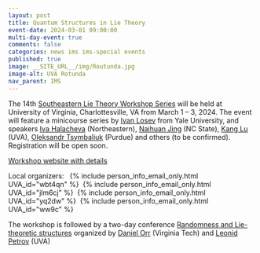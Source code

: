 ```yaml
---
layout: post
title: Quantum Structures in Lie Theory
event-date: 2024-03-01 09:00:00
multi-day-event: true
comments: false
categories: news ims ims-special events 
published: true
image: __SITE_URL__/img/Routunda.jpg
image-alt: UVA Rotunda
nav_parent: IMS
---
```


The 14th [Southeastern Lie Theory Workshop Series](https://www.math.lsu.edu/~pramod/selie/) will be held at University of Virginia, Charlottesville, VA from March 1 – 3, 2024. The event will feature a minicourse series by [Ivan Losev](https://gauss.math.yale.edu/~il282/) from Yale University, and speakers [Iva Halacheva](https://sites.google.com/site/ivahalacheva3/) (Northeastern), [Naihuan Jing](https://jing.math.ncsu.edu/) (NC State), [Kang Lu](https://kanglu.me/) (UVA), [Oleksandr Tsymbaliuk](https://www.math.purdue.edu/~otsymbal/) (Purdue) and others (to be confirmed). Registration will be open soon.

[Workshop website with details]({{site.url}}/ims/workshop-spring-2024/)

Local organizers:&nbsp;&nbsp;
{% include person_info_email_only.html UVA_id="wbt4qn" %}&nbsp;
{% include person_info_email_only.html UVA_id="jlm6cj" %}&nbsp;
{% include person_info_email_only.html UVA_id="yq2dw" %}&nbsp;
{% include person_info_email_only.html UVA_id="ww9c" %}

The workshop is followed by a two-day conference [Randomness and Lie-theoretic structures]({{site.url}}/random-lie-2024/) organized by [Daniel Orr](https://personal.math.vt.edu/dorr/) (Virginia Tech) and [Leonid Petrov](https://lpetrov.cc) (UVA)
